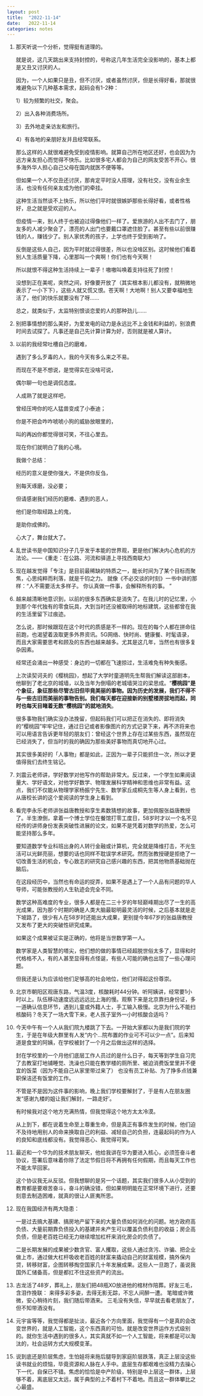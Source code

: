 ```yaml
---
layout: post
title:  "2022-11-14"
date:   2022-11-14
categories: notes
---
```




1. 那天听说一个分析，觉得挺有道理的。

   就是说，这几天跳出来支持封控的，号称这几年生活完全没影响的，基本上都是又丑又讨厌的人。

   因为，一个人如果只是丑，但不讨厌，或者虽然讨厌，但是长得好看，那就很难避免以下几种基本需求，起码会有1-2种：

   1）较为频繁的社交，聚会。  
   
   2）出入各种消费场所。  
   
   3）去外地走亲访友和旅行。  
   
   4）有各地的亲朋好友并且经常联系。  
   
   那么这样的人就很难避免受到疫情影响。就算自己所在地区还好，也会因为为远方亲友担心而觉得不快乐。比如很多宅人都会为自己的网友受苦不开心。很多海外华人担心自己父母在国内就医不便等等。
   
   但如果一个人不仅丑还讨厌，那肯定平时没人搭理，没有社交，没有业余生活，也没有任何亲友成为他们的牵挂。
   
   这种生活当然谈不上快乐，所以他们平时就很嫉妒那些长得好看，或者性格好，总之就是受欢迎的人。
   
   但疫情一来，别人终于也被迫过得像他们一样了。爱旅游的人出不去门了，朋友多的人减少聚会了，漂亮的人出门也要戴口罩遮住脸了。甚至有些以前很赚钱的人，赚钱少了。别人家优秀的孩子，上学也终于受到影响了。
   
   反倒是这些人自己，因为平时就过得很差，所以也没啥区别。这时候他们看着别人生活质量下降，心里那叫一个爽啊！你们也有今天啊！
   
   所以就恨不得这种生活持续上一辈子！嗷嗷叫唤着支持往死了封控！
   
   没想到正在美呢，突然之间，好像要开放了（其实根本影儿都没有，就稍微地表示了一小下下），这些人就又慌又恨。苍天啊！大地啊！别人又要幸福地生活了，他们的快乐就要没有了呀……
   
   总之，就类似于，太监特别恨谈恋爱的人的那种劲儿……

2. 别把事情想的那么美好，为爱发电的动力是永远比不上金钱和利益的，别浪费时间去试探了。凡事还是自己先计算计算为好，否则就是被人算计。

3. 以前的我经常吐槽自己的磨难，  

   遇到了多么歹毒的人，我的今天有多么来之不易。
   
   而现在不是不想说，是觉得实在没啥可说，

   偶尔聊一句也是调侃态度。
   
   人成熟了就是这样吧，
   
   曾经压垮你的吃人猛兽变成了小泰迪；

   你是不把会咋咋唬唬小狗的威胁放眼里的，
   
   叫的再凶你都觉得很可笑，不往心里去。
   
   现在你们就明白了我的心境。
   
   我做个总结：
   
   经历的意义是使你强大，不是供你反刍，
   
   别每天琢磨，没必要；
   
   但请感谢我们经历的磨难、遇到的恶人，
   
   他们是你取经路上的鬼，
   
   是助你成佛的。
   
   心大了，舞台就大了。

4. 乱世读书是中国知识分子几乎发乎本能的世界观，更是他们解决内心危机的方法论。——《重走：在公路、河流和驿道上寻找西南联大》 

5. 现在越发觉得「专注」是目前最稀缺的特质之一，能长时间为了某个目标而聚焦，心思纯粹而利落，就是千钧之力。 就像《不必交谈的时刻》一书中讲的那样：“人不需要活太多样子。 你认真做一件事，会解释所有的事。 ” 

6. 越来越清晰地意识到，以前的很多东西确实是消失了。在我儿时的记忆里，小到那个年代独有的零食玩具，大到当时还没被取缔的地标建筑，这些都曾在我的生活里留下过痕迹。

   怎么说，那时候跟现在这个时代的质感是不一样的。现在的每个人都在拼命往前跑，也渴望着汲取更多外界资讯。5G网络、快时尚、健康餐、时髦语录，而且大家需要思考和顾及的东西也越来越多。尤其是这几年，当然也有很多复杂因素。

   经常还会涌出一种感受：身边的一切都在飞速掠过，生活难免有种失衡感。

   上次读契诃夫的《樱桃园》，想起了大学时童道明先生帮我们解读这部剧本，他聊到了老北京的城墙，以及当年为倒塌的老城墙哭泣的梁思成。“**樱桃园”是个象征，象征那些尽管古旧但毕竟美丽的事物。因为历史的发展，我们不得不与一些古旧而美丽的事物告别。我们每天都在迎接新的别墅楼房拔地而起，同时也每天目睹着无数“樱桃园”的就地消失**。

   很多事物我们确实没办法挽留，但起码我们可以把正在消失的、即将消失的“樱桃园”牢牢记住，通过日记或者影像图片的方式记录下来，再不济将来也可以用语言告诉更年轻的朋友们：曾经这个世界上存在过某些东西，虽然现在已经消失了，但当时的我的确因为那些美好事物而真切地开心过。

   其实很多美好的「人事物」都是如此，正因为一辈子只能抓住一次，所以才更值得我们去终生铭记。

7. 刘震云老师讲，学好数学对他写作的帮助非常大。反过来，一个学生如果阅读量大、学好语文，对他学好数学、物理发展科学精神和思维也非常有益。这点，我们不仅能从物理学家杨振宁先生、数学家丘成桐先生等人身上看到，也从唐校长讲的这个爱阅读的学生身上看到。

8. 看完李永乐老师讲张益唐教授和孪生素数猜想的故事，更加佩服张益唐教授了。半生潦倒，拿着一个博士学位在餐馆打零工度日，58岁时才以一个名不见经传的讲师身份发表突破性进展的论文，如果不是凭着对数学的热爱，怎么可能坚持那么多年。

   要知道数学专业科班出身的人转行金融或计算机，完全就是降维打击，不光生活可以光鲜亮丽，想要的话也同样不耽误学术研究。然而张教授硬是拒绝了一切改善生活的机会，专心致志的研究自己感兴趣的东西，把其他物质基础抛在脑后。

   在这段经历中，当然也有命运的捉弄，如果不是遇上了一个人品有问题的华人导师，可能张教授的人生轨迹会完全不同。

   数学这种高难度的专业，很多人都是在二三十岁的年轻巅峰期出尽了一生的高光成果，因为那个时期的确是人类大脑最聪明最灵活的时候，之后基本就是走下坡路了，很少有人在58岁时还能出大成果，更别提今年67岁的张益唐教授又发布了更大的突破性研究成果。

   如果这个成果被证实是正确的，他将是当世数学第一人。

   数学家是人类智慧的塔尖，他们想的做的事情已经超脱世俗太多了，显得和时代格格不入，有的人甚至显得有点怪诞，有些人可能的确也出现了一些心理问题。

   但我还是认为应该给他们足够高的社会地位，他们对得起这份尊崇。

9. 北京市朝阳区观唐东路，气温3度，核酸耗时44分钟。听阿姨讲，经常要1小时以上。队伍移动速度远远远远比上海的慢。观察下来是北京靠扫身份证，多一道确认信息环节，遇到儿童或外籍人士，手工输入极慢。北京为什么不能扫核酸码？冬天了一场大雪下来，老人孩子室外一小时核酸合适吗？ 

10. 今天中午有一个人从我们院九楼跳了下去。一开始大家都以为是我们院的学生，于是在年级大群里有人发“内个...院布置的作业可不可以少一点”。后来知道是食堂的阿姨，在学校被封了一个月之后做出这样的选择。

    封在学校里的一个月他们底层工作人员过的是什么日子，每天等到学生自习完了去教室打地铺睡觉、洗澡也只能在教学楼的厕所里、被迫消费饭堂里并不便宜的饭菜（因为不能自己从家里带过来了） 也没有员工补贴、为了挣多点钱兼职保洁还有饭堂的工作。

    不管是不是因为这件事的影响，晚上我们学校要解封了，于是有人在朋友圈发“感谢九楼的姐让我们解封，一路走好’。

    有时候我对这个地方充满热情，但我觉得这个地方太太冷漠。

    从上到下，都在说着生命至上尊重生命，但是真正有事件发生的时候，他们迫不及待地用别人的命来换取自己的利益、减轻自己的负担，连最起码的作为人的良知和底线都没有。我觉得恶心、我觉得可笑。

11. 最近和一个华为的技术朋友聊天，他给我讲在华为要进入核心，必须签奋斗者协议，签署后意味着你除了法定节假日将不再拥有任何假期，而且每天工作也不能太早回家。

    这个协议我无从反驳。但我想聊的是另一个话题，其实我们很多人从小受到的教育都是要艰苦奋斗，奋斗的确没错，但如果明明能在正常环境下进行，还要刻意去制造困难，就真的很让人匪夷所思。

12. 现在我国经济有两大隐患：

    一是过去搞大基建、搞房地产留下来的大量负债如何消化的问题。地方政府高负债、大量前期靠负债投入的基建并未产生可以覆盖负债利息的收益；房企高负债，但是老百姓已经无力继续增加杠杆来消化房企的负债了。

    二是长期发展的成果被少数贪官、富人攫取，这些人通过贪污、诈骗、把企业做上市，通过做大杠杆吸收老百姓的财富来撬动自己的财富规模，搞外保内贷，转移财富，企图转移掏空国家几十年发展成果。这些人一旦跑了，虽说我国外汇储备高，但是都扛不住这些资产的流出。

13. 古龙活了48岁，葬礼上，朋友们把48瓶XO放进他的棺材作陪葬。好友三毛，含泪作挽联：
    来得多彩多姿，去得无影无踪，不忘人间醉一遭。
    笔暗或许微微，安心稍待片刻，我们随后带酒来。
    三毛没有失信，早早就去看老朋友了，但不知带酒没有。

14. 元宇宙等等，我觉得都是扯淡，最近各个方向里面，我觉得有一个是真的会改变世界的，就是人工智能，这个东西真的可怕，就是改变世界运作方式级别的。就你生活中遇到的很多人，其实真就不如一个人工智能，将来都是可以淘汰的，社会运转方式大规模变革。 

15. 说到底还是阶层焦虑，生怕娃将来拖后腿导到家庭阶层跌落，真正上层没这些读书就业的烦恼，毕竟资源和人脉在人手中。底层生存都艰难也没精力去操心下一代，自保已不错。焦虑的恰恰是中产阶级，特别是中上层这一群体，上层够不着，离底层又太远，属于典型的上不着村下不着地。而且这一群体攀比之心最盛。
